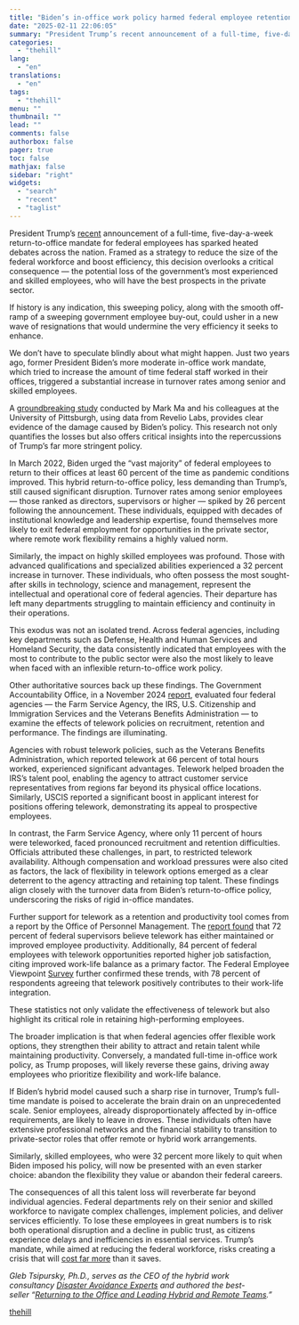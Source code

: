 ```yaml
---
title: "Biden’s in-office work policy harmed federal employee retention. Trump’s could destroy it."
date: "2025-02-11 22:06:05"
summary: "President Trump’s recent announcement of a full-time, five-day-a-week return-to-office mandate for federal employees has sparked heated debates across the nation. Framed as a strategy to reduce the size of the federal workforce and boost efficiency, this decision overlooks a critical consequence — the potential loss of the government’s most experienced..."
categories:
  - "thehill"
lang:
  - "en"
translations:
  - "en"
tags:
  - "thehill"
menu: ""
thumbnail: ""
lead: ""
comments: false
authorbox: false
pager: true
toc: false
mathjax: false
sidebar: "right"
widgets:
  - "search"
  - "recent"
  - "taglist"
---
```


President Trump’s [recent](https://federalnewsnetwork.com/workforce/2025/01/opm-directs-agencies-to-quickly-comply-with-trumps-return-to-office-mandate/) announcement of a full-time, five-day-a-week return-to-office mandate for federal employees has sparked heated debates across the nation. Framed as a strategy to reduce the size of the federal workforce and boost efficiency, this decision overlooks a critical consequence — the potential loss of the government’s most experienced and skilled employees, who will have the best prospects in the private sector.

If history is any indication, this sweeping policy, along with the smooth off-ramp of a sweeping government employee buy-out, could usher in a new wave of resignations that would undermine the very efficiency it seeks to enhance.

We don’t have to speculate blindly about what might happen. Just two years ago, former President Biden’s more moderate in-office work mandate, which tried to increase the amount of time federal staff worked in their offices, triggered a substantial increase in turnover rates among senior and skilled employees.

A [groundbreaking study](https://www.dropbox.com/scl/fi/10c70cyidlvvmyigqkco1/federal-RTO-and-brain-drain-20250116.pdf?rlkey=pn0e7pxc0h4te83fngy1and2y&dl=0) conducted by Mark Ma and his colleagues at the University of Pittsburgh, using data from Revelio Labs, provides clear evidence of the damage caused by Biden’s policy. This research not only quantifies the losses but also offers critical insights into the repercussions of Trump’s far more stringent policy.

In March 2022, Biden urged the “vast majority” of federal employees to return to their offices at least 60 percent of the time as pandemic conditions improved. This hybrid return-to-office policy, less demanding than Trump’s, still caused significant disruption. Turnover rates among senior employees — those ranked as directors, supervisors or higher — spiked by 26 percent following the announcement. These individuals, equipped with decades of institutional knowledge and leadership expertise, found themselves more likely to exit federal employment for opportunities in the private sector, where remote work flexibility remains a highly valued norm.

Similarly, the impact on highly skilled employees was profound. Those with advanced qualifications and specialized abilities experienced a 32 percent increase in turnover. These individuals, who often possess the most sought-after skills in technology, science and management, represent the intellectual and operational core of federal agencies. Their departure has left many departments struggling to maintain efficiency and continuity in their operations.

This exodus was not an isolated trend. Across federal agencies, including key departments such as Defense, Health and Human Services and Homeland Security, the data consistently indicated that employees with the most to contribute to the public sector were also the most likely to leave when faced with an inflexible return-to-office work policy.

Other authoritative sources back up these findings. The Government Accountability Office, in a November 2024 [report](https://www.gao.gov/products/gao-25-106316), evaluated four federal agencies — the Farm Service Agency, the IRS, U.S. Citizenship and Immigration Services and the Veterans Benefits Administration — to examine the effects of telework policies on recruitment, retention and performance. The findings are illuminating.

Agencies with robust telework policies, such as the Veterans Benefits Administration, which reported telework at 66 percent of total hours worked, experienced significant advantages. Telework helped broaden the IRS’s talent pool, enabling the agency to attract customer service representatives from regions far beyond its physical office locations. Similarly, USCIS reported a significant boost in applicant interest for positions offering telework, demonstrating its appeal to prospective employees.

In contrast, the Farm Service Agency, where only 11 percent of hours were teleworked, faced pronounced recruitment and retention difficulties. Officials attributed these challenges, in part, to restricted telework availability. Although compensation and workload pressures were also cited as factors, the lack of flexibility in telework options emerged as a clear deterrent to the agency attracting and retaining top talent. These findings align closely with the turnover data from Biden’s return-to-office policy, underscoring the risks of rigid in-office mandates.

Further support for telework as a retention and productivity tool comes from a report by the Office of Personnel Management. The [report found](https://www.opm.gov/telework/documents-for-telework/2023-report-to-congress.pdf) that 72 percent of federal supervisors believe telework has either maintained or improved employee productivity. Additionally, 84 percent of federal employees with telework opportunities reported higher job satisfaction, citing improved work-life balance as a primary factor. The Federal Employee Viewpoint [Survey](https://www.opm.gov/fevs/reports/governmentwide-reports/governmentwide-reports/governmentwide-management-report/2022/2022-governmentwide-management-report.pdf) further confirmed these trends, with 78 percent of respondents agreeing that telework positively contributes to their work-life integration.

These statistics not only validate the effectiveness of telework but also highlight its critical role in retaining high-performing employees.

The broader implication is that when federal agencies offer flexible work options, they strengthen their ability to attract and retain talent while maintaining productivity. Conversely, a mandated full-time in-office work policy, as Trump proposes, will likely reverse these gains, driving away employees who prioritize flexibility and work-life balance.

If Biden’s hybrid model caused such a sharp rise in turnover, Trump’s full-time mandate is poised to accelerate the brain drain on an unprecedented scale. Senior employees, already disproportionately affected by in-office requirements, are likely to leave in droves. These individuals often have extensive professional networks and the financial stability to transition to private-sector roles that offer remote or hybrid work arrangements.

Similarly, skilled employees, who were 32 percent more likely to quit when Biden imposed his policy, will now be presented with an even starker choice: abandon the flexibility they value or abandon their federal careers.

The consequences of all this talent loss will reverberate far beyond individual agencies. Federal departments rely on their senior and skilled workforce to navigate complex challenges, implement policies, and deliver services efficiently. To lose these employees in great numbers is to risk both operational disruption and a decline in public trust, as citizens experience delays and inefficiencies in essential services. Trump’s mandate, while aimed at reducing the federal workforce, risks creating a crisis that will [cost far more](https://thehill.com/opinion/technology/5083499-cut-smart-not-blind-how-doge-should-be-approaching-government-waste/) than it saves.

*Gleb Tsipursky, Ph.D., serves as the CEO of the hybrid work consultancy [Disaster Avoidance Experts](http://disasteravoidanceexperts.com/) and authored the best-seller “[Returning to the Office and Leading Hybrid and Remote Teams](https://disasteravoidanceexperts.com/hybrid/).”*

[thehill](https://thehill.com/opinion/technology/5136401-trump-return-to-office-mandate-federal-workforce/)

